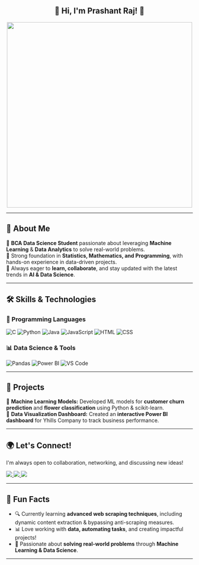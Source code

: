 <h2 align="center">🚀 Hi, I'm Prashant Raj! 👋</h2>

<p align="center">
  <img src="https://i.giphy.com/media/qgQUggAC3Pfv687qPC/giphy.webp" width="500"/>
</p>

---

## 🌟 About Me  
🔹 **BCA Data Science Student** passionate about leveraging **Machine Learning** & **Data Analytics** to solve real-world problems.  
🔹 Strong foundation in **Statistics, Mathematics, and Programming**, with hands-on experience in data-driven projects.  
🔹 Always eager to **learn, collaborate**, and stay updated with the latest trends in **AI & Data Science**.

---

## 🛠️ Skills & Technologies  

### 📌 Programming Languages  
![C](https://img.shields.io/badge/-C-00599C?style=for-the-badge&logo=c&logoColor=white)
![Python](https://img.shields.io/badge/-Python-3776AB?style=for-the-badge&logo=python&logoColor=white)
![Java](https://img.shields.io/badge/-Java-007396?style=for-the-badge&logo=java&logoColor=white)
![JavaScript](https://img.shields.io/badge/-JavaScript-F7DF1E?style=for-the-badge&logo=javascript&logoColor=black)
![HTML](https://img.shields.io/badge/-HTML5-E34F26?style=for-the-badge&logo=html5&logoColor=white)
![CSS](https://img.shields.io/badge/-CSS3-1572B6?style=for-the-badge&logo=css3&logoColor=white)

### 📊 Data Science & Tools  
![Pandas](https://img.shields.io/badge/-Pandas-150458?style=for-the-badge&logo=pandas&logoColor=white)
![Power BI](https://img.shields.io/badge/-Power%20BI-F2C811?style=for-the-badge&logo=powerbi&logoColor=black)
![VS Code](https://img.shields.io/badge/-VS%20Code-007ACC?style=for-the-badge&logo=visualstudiocode&logoColor=white)

---

## 📌 Projects  
🔹 **Machine Learning Models:** Developed ML models for **customer churn prediction** and **flower classification** using Python & scikit-learn.  
🔹 **Data Visualization Dashboard:** Created an **interactive Power BI dashboard** for Yhills Company to track business performance.  

---

## 🌍 Let's Connect!  
I'm always open to collaboration, networking, and discussing new ideas!  

<p align="left">
  <a href="https://www.linkedin.com/in/theritikbarnwal/" target="_blank">
    <img src="https://img.shields.io/badge/-LinkedIn-0077B5?style=for-the-badge&logo=linkedin&logoColor=white" />
  </a>
  <a href="https://x.com/theritikbarnwal" target="_blank">
    <img src="https://img.shields.io/badge/-Twitter-1DA1F2?style=for-the-badge&logo=twitter&logoColor=white" />
  </a>
  <a href="https://www.instagram.com/theritikbarnwal" target="_blank">
    <img src="https://img.shields.io/badge/-Instagram-E4405F?style=for-the-badge&logo=instagram&logoColor=white" />
  </a>
</p>

---

## 🎯 Fun Facts  
- 🔍 Currently learning **advanced web scraping techniques**, including dynamic content extraction & bypassing anti-scraping measures.  
- 📊 Love working with **data, automating tasks**, and creating impactful projects!  
- 🎯 Passionate about **solving real-world problems** through **Machine Learning & Data Science**.

---
